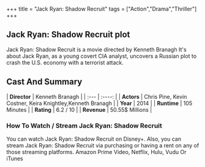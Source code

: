 +++
title = "Jack Ryan: Shadow Recruit"
tags = ["Action","Drama","Thriller"]
+++
## Jack Ryan: Shadow Recruit plot
Jack Ryan: Shadow Recruit is a movie directed by Kenneth Branagh It's about Jack Ryan, as a young covert CIA analyst, uncovers a Russian plot to crash the U.S. economy with a terrorist attack.
## Cast And Summary
| **Director**      | Kenneth Branagh |
    | :---        |    :----:   |
    |  **Actors** | Chris Pine, Kevin Costner, Keira Knightley,Kenneth Branagh |
    | **Year**   | 2014    |
    |  **Runtime** | 105 Minutes |
    |  **Rating** | 6.2 / 10 | 
    |  **Revenue** | 50.55$ Millions |
### How To Watch / Stream Jack Ryan: Shadow Recruit
You can watch Jack Ryan: Shadow Recruit on Disney+.
Also, you can stream Jack Ryan: Shadow Recruit via purchasing or having a rent on any of those streaming platforms.
Amazon Prime Video, Netflix, Hulu, Vudu Or iTunes